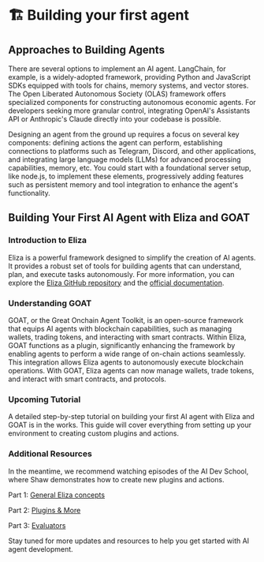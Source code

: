 # 🏗️ Building your first agent

## Approaches to Building Agents

There are several options to implement an AI agent. LangChain, for example, is a widely-adopted framework, providing Python and JavaScript SDKs equipped with tools for chains, memory systems, and vector stores. The Open Liberated Autonomous Society (OLAS) framework offers specialized components for constructing autonomous economic agents. For developers seeking more granular control, integrating OpenAI's Assistants API or Anthropic's Claude directly into your codebase is possible.

Designing an agent from the ground up requires a focus on several key components: defining actions the agent can perform, establishing connections to platforms such as Telegram, Discord, and other applications, and integrating large language models (LLMs) for advanced processing capabilities, memory, etc. You could start with a foundational server setup, like node.js, to implement these elements, progressively adding features such as persistent memory and tool integration to enhance the agent's functionality.

## Building Your First AI Agent with Eliza and GOAT

### Introduction to Eliza

Eliza is a powerful framework designed to simplify the creation of AI agents. It provides a robust set of tools for building agents that can understand, plan, and execute tasks autonomously. For more information, you can explore the [Eliza GitHub repository](https://github.com/ai16z/eliza) and the [official documentation](https://ai16z.github.io/eliza/docs/intro/).

### Understanding GOAT

GOAT, or the Great Onchain Agent Toolkit, is an open-source framework that equips AI agents with blockchain capabilities, such as managing wallets, trading tokens, and interacting with smart contracts. Within Eliza, GOAT functions as a plugin, significantly enhancing the framework by enabling agents to perform a wide range of on-chain actions seamlessly. This integration allows Eliza agents to autonomously execute blockchain operations. With GOAT, Eliza agents can now manage wallets, trade tokens, and interact with smart contracts, and protocols.

### Upcoming Tutorial

A detailed step-by-step tutorial on building your first AI agent with Eliza and GOAT is in the works. This guide will cover everything from setting up your environment to creating custom plugins and actions.

### Additional Resources

In the meantime, we recommend watching episodes of the AI Dev School, where Shaw demonstrates how to create new plugins and actions.

Part 1: [General Eliza concepts](https://www.youtube.com/watch?v=ArptLpQiKfI)

Part 2: [Plugins & More](https://www.youtube.com/watch?v=XenGeAcPAQo)

Part 3: [Evaluators](https://www.youtube.com/watch?v=Y1DiqSVy4aU)

Stay tuned for more updates and resources to help you get started with AI agent development.

